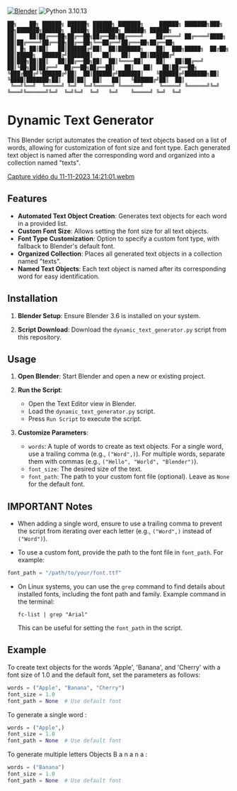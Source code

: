 [![Blender](https://img.shields.io/badge/Blender-4.0-orange.svg)](https://www.blender.org/download/releases/4.0/)
![Python 3.10.13](https://img.shields.io/badge/Python-3.10.13-blue)
```
██╗    ██╗ ██████╗ ██████╗ ██████╗ ███████╗     ██████╗ ███████╗███╗   ██╗███████╗██████╗  █████╗ ████████╗ ██████╗ ██████╗ 
██║    ██║██╔═══██╗██╔══██╗██╔══██╗██╔════╝    ██╔════╝ ██╔════╝████╗  ██║██╔════╝██╔══██╗██╔══██╗╚══██╔══╝██╔═══██╗██╔══██╗
██║ █╗ ██║██║   ██║██████╔╝██║  ██║███████╗    ██║  ███╗█████╗  ██╔██╗ ██║█████╗  ██████╔╝███████║   ██║   ██║   ██║██████╔╝
██║███╗██║██║   ██║██╔══██╗██║  ██║╚════██║    ██║   ██║██╔══╝  ██║╚██╗██║██╔══╝  ██╔══██╗██╔══██║   ██║   ██║   ██║██╔══██╗
╚███╔███╔╝╚██████╔╝██║  ██║██████╔╝███████║    ╚██████╔╝███████╗██║ ╚████║███████╗██║  ██║██║  ██║   ██║   ╚██████╔╝██║  ██║
 ╚══╝╚══╝  ╚═════╝ ╚═╝  ╚═╝╚═════╝ ╚══════╝     ╚═════╝ ╚══════╝╚═╝  ╚═══╝╚══════╝╚═╝  ╚═╝╚═╝  ╚═╝   ╚═╝    ╚═════╝ ╚═╝  ╚═╝
```
# Dynamic Text Generator

This Blender script automates the creation of text objects based on a list of words, allowing for customization of font size and font type. Each generated text object is named after the corresponding word and organized into a collection named "texts".

[Capture vidéo du 11-11-2023 14:21:01.webm](https://github.com/SECRET-GUEST/animation/assets/92639080/9ec2b7b5-00b7-4a79-9a61-6eead8f39b9f)

## Features

- **Automated Text Object Creation**: Generates text objects for each word in a provided list.
- **Custom Font Size**: Allows setting the font size for all text objects.
- **Font Type Customization**: Option to specify a custom font type, with fallback to Blender's default font.
- **Organized Collection**: Places all generated text objects in a collection named "texts".
- **Named Text Objects**: Each text object is named after its corresponding word for easy identification.

## Installation

1. **Blender Setup**:
   Ensure Blender 3.6 is installed on your system.

2. **Script Download**:
   Download the `dynamic_text_generator.py` script from this repository.

## Usage

1. **Open Blender**:
   Start Blender and open a new or existing project.

2. **Run the Script**:
   - Open the Text Editor view in Blender.
   - Load the `dynamic_text_generator.py` script.
   - Press `Run Script` to execute the script.

3. **Customize Parameters**:
   - `words`: A tuple of words to create as text objects. For a single word, use a trailing comma (e.g., `("Word",)`). For multiple words, separate them with commas (e.g., `("Hello", "World", "Blender")`).
   - `font_size`: The desired size of the text.
   - `font_path`: The path to your custom font file (optional). Leave as `None` for the default font.

## IMPORTANT Notes

- When adding a single word, ensure to use a trailing comma to prevent the script from iterating over each letter (e.g., `("Word",)` instead of `("Word")`).

- To use a custom font, provide the path to the font file in `font_path`. For example:

```python
font_path = "/path/to/your/font.ttf"
```

- On Linux systems, you can use the `grep` command to find details about installed fonts, including the font path and family. Example command in the terminal:
   ```
   fc-list | grep "Arial"
   ```
  This can be useful for setting the `font_path` in the script.

## Example

To create text objects for the words 'Apple', 'Banana', and 'Cherry' with a font size of 1.0 and the default font, set the parameters as follows:

```python
words = ("Apple", "Banana", "Cherry")
font_size = 1.0
font_path = None  # Use default font
```

To generate a single word : 

```python
words = ("Apple",)
font_size = 1.0
font_path = None  # Use default font
```
To generate multiple letters Objects B a n a n a : 

```python
words = ("Banana")
font_size = 1.0
font_path = None  # Use default font
```



